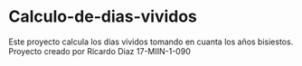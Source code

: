 # Calculo-de-dias-vividos
Este proyecto calcula los dias vividos tomando en cuanta los años bisiestos. Proyecto creado por Ricardo Diaz 17-MIIN-1-090
